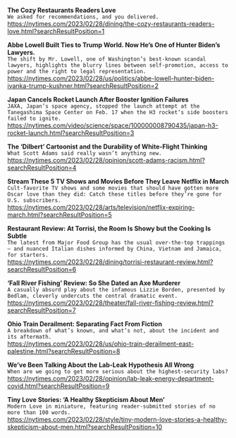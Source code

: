 **The Cozy Restaurants Readers Love**\
`We asked for recommendations, and you delivered.`\
https://nytimes.com/2023/02/28/dining/the-cozy-restaurants-readers-love.html?searchResultPosition=1

**Abbe Lowell Built Ties to Trump World. Now He’s One of Hunter Biden’s Lawyers.**\
`The shift by Mr. Lowell, one of Washington’s best-known scandal lawyers, highlights the blurry lines between self-promotion, access to power and the right to legal representation.`\
https://nytimes.com/2023/02/28/us/politics/abbe-lowell-hunter-biden-ivanka-trump-kushner.html?searchResultPosition=2

**Japan Cancels Rocket Launch After Booster Ignition Failures**\
`JAXA, Japan’s space agency, stopped the launch attempt at the Tanegashima Space Center on Feb. 17 when the H3 rocket’s side boosters failed to ignite.`\
https://nytimes.com/video/science/space/100000008790435/japan-h3-rocket-launch.html?searchResultPosition=3

**The ‘Dilbert’ Cartoonist and the Durability of White-Flight Thinking**\
`What Scott Adams said really wasn’t anything new.`\
https://nytimes.com/2023/02/28/opinion/scott-adams-racism.html?searchResultPosition=4

**Stream These 5 TV Shows and Movies Before They Leave Netflix in March**\
`Cult-favorite TV shows and some movies that should have gotten more Oscar love than they did: Catch these titles before they’re gone for U.S. subscribers.`\
https://nytimes.com/2023/02/28/arts/television/netflix-expiring-march.html?searchResultPosition=5

**Restaurant Review: At Torrisi, the Room Is Showy but the Cooking Is Subtle**\
`The latest from Major Food Group has the usual over-the-top trappings — and nuanced Italian dishes informed by China, Vietnam and Jamaica, for starters.`\
https://nytimes.com/2023/02/28/dining/torrisi-restaurant-review.html?searchResultPosition=6

**‘Fall River Fishing’ Review: So She Dated an Axe Murderer**\
`A casually absurd play about the infamous Lizzie Borden, presented by Bedlam, cleverly undercuts the central dramatic event.`\
https://nytimes.com/2023/02/28/theater/fall-river-fishing-review.html?searchResultPosition=7

**Ohio Train Derailment: Separating Fact From Fiction**\
`A breakdown of what’s known, and what’s not, about the incident and its aftermath.`\
https://nytimes.com/2023/02/28/us/ohio-train-derailment-east-palestine.html?searchResultPosition=8

**We’ve Been Talking About the Lab-Leak Hypothesis All Wrong**\
`When are we going to get more serious about the highest-security labs?`\
https://nytimes.com/2023/02/28/opinion/lab-leak-energy-department-covid.html?searchResultPosition=9

**Tiny Love Stories: ‘A Healthy Skepticism About Men’**\
`Modern Love in miniature, featuring reader-submitted stories of no more than 100 words.`\
https://nytimes.com/2023/02/28/style/tiny-modern-love-stories-a-healthy-skepticism-about-men.html?searchResultPosition=10

